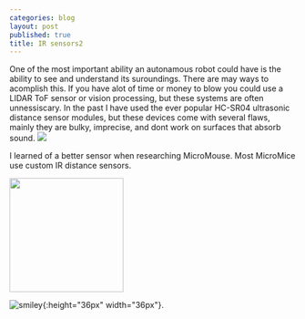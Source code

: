 ```yaml
---
categories: blog
layout: post
published: true
title: IR sensors2
---
```

One of the most important ability an autonamous robot could have is the ability to see and understand its suroundings. There are may ways to acomplish this. If you have alot of time or money to blow you could use a LIDAR ToF sensor or vision processing, but these systems are often unnessiscary. In the past I have used the ever popular HC-SR04 ultrasonic distance sensor modules, but these devices come with several flaws, mainly they are bulky, imprecise, and dont work on surfaces that absorb sound.
![]({{site.baseurl}}/images/HC-SR04.jpg)

I learned of a better sensor when researching MicroMouse. Most MicroMice use custom IR distance sensors.

<img src="({{site.baseurl}}/images/HC-SR04.jpg" width="200" height="200" />

![smiley]({{site.baseurl}}/images/HC-SR04.jpg){:height="36px" width="36px"}.